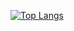[![Top Langs](https://github-readme-stats.vercel.app/api/top-langs/?username=drakon64&theme=dark&layout=compact&langs_count=6)](https://github.com/anuraghazra/github-readme-stats)
